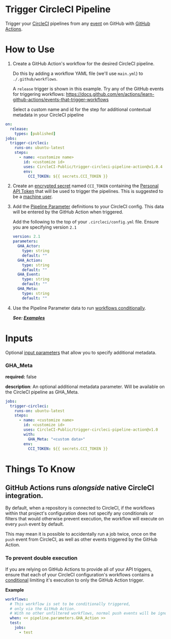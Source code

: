 # Trigger CircleCI Pipeline

Trigger your [CircleCI](https://circleci.com/) pipelines from any [event](https://docs.github.com/en/actions/learn-github-actions/events-that-trigger-workflows) on GitHub with [GitHub Actions](https://github.com/features/actions).

# How to Use

1. Create a GitHub Action's workflow for the desired CircleCI pipeline.

   Do this by adding a workflow YAML file (we'll use `main.yml`) to `./.github/workflows`.

   A `release` trigger is shown in this example. Try any of the GitHub events for triggering workflows:
   https://docs.github.com/en/actions/learn-github-actions/events-that-trigger-workflows

   Select a custom name and id for the step for additional contextual metadata in your CircleCI pipeline

```yaml
on:
  release:
    types: [published]
jobs:
  trigger-circleci:
    runs-on: ubuntu-latest
    steps:
      - name: <customize name>
        id: <customize id>
        uses: CircleCI-Public/trigger-circleci-pipeline-action@v1.0.4
        env:
          CCI_TOKEN: ${{ secrets.CCI_TOKEN }}
```

2. Create an [encrypted secret](https://docs.github.com/en/actions/security-guides/encrypted-secrets#creating-encrypted-secrets-for-a-repository) named `CCI_TOKEN` containing the [Personal API Token](https://circleci.com/docs/2.0/managing-api-tokens/) that will be used to trigger the pipelines. This is suggested to be a [machine user](https://docs.github.com/en/developers/overview/managing-deploy-keys#machine-users).

3. Add the [Pipeline Parameter](https://circleci.com/docs/2.0/pipeline-variables/) definitions to your CircleCI config. This data will be entered by the GitHub Action when triggered.

   Add the following to the top of your `.circleci/config.yml` file. Ensure you are specifying version `2.1`

   ```yaml
   version: 2.1
   parameters:
     GHA_Actor:
       type: string
       default: ""
     GHA_Action:
       type: string
       default: ""
     GHA_Event:
       type: string
       default: ""
     GHA_Meta:
       type: string
       default: ""
   ```

4. Use the Pipeline Parameter data to run [workflows conditionally](https://circleci.com/docs/2.0/pipeline-variables/#conditional-workflows).

   **_See: [Examples](https://github.com/CircleCI-Public/trigger-circleci-pipeline-action/tree/main/examples)_**

# Inputs

Optional [input parameters](https://docs.github.com/en/actions/creating-actions/metadata-syntax-for-github-actions#inputs) that allow you to specify additional metadata.

### GHA_Meta

**required:** false

**description**: An optional additional metadata parameter. Will be available on the CircleCI pipeline as GHA_Meta.

```yaml
jobs:
  trigger-circleci:
    runs-on: ubuntu-latest
    steps:
      - name: <customize name>
        id: <customize id>
        uses: CircleCI-Public/trigger-circleci-pipeline-action@v1.0
        with:
          GHA_Meta: "<custom data>"
        env:
          CCI_TOKEN: ${{ secrets.CCI_TOKEN }}
```

# Things To Know

## GitHub Actions runs _alongside_ native CircleCI integration.

By default, when a repository is connected to CircleCI, if the workflows within that project's configuration does not specify any conditionals or filters that would otherwise prevent execution, the workflow will execute on every `push` event by default.

This may mean it is possible to accidentally run a job twice, once on the `push` event from CircleCI, as well as other events triggered by the GitHub Action.

### To prevent double execution

If you are relying on GitHub Actions to provide all of your API triggers, ensure that each of your CircleCI configuration's workflows contains a [conditional](https://circleci.com/docs/2.0/pipeline-variables/#conditional-workflows) limiting it's execution to only the GitHub Action trigger.

**Example**

```yaml
workflows:
  # This workflow is set to be conditionally triggered,
  # only via the GitHub Action.
  # With no other unfiltered workflows, normal push events will be ignored.
  when: << pipeline.parameters.GHA_Action >>
  test:
    jobs:
      - test
```
